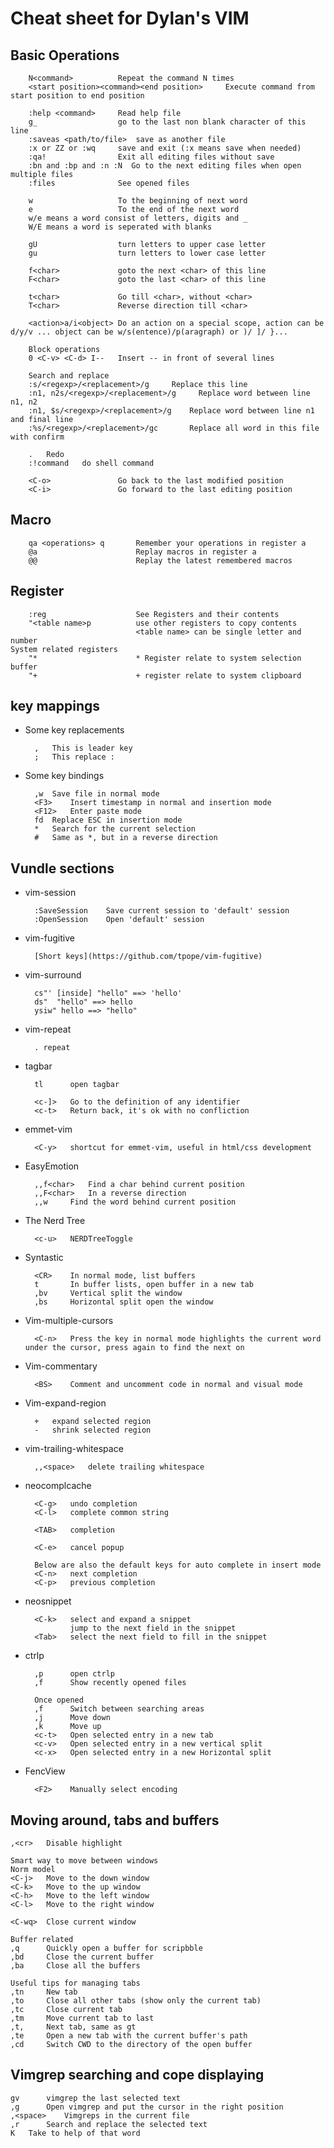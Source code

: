 Cheat sheet for Dylan's VIM
========

Basic Operations
--------

        N<command>          Repeat the command N times
        <start position><command><end position>     Execute command from start position to end position

        :help <command>     Read help file
        g_                  go to the last non blank character of this line
        :saveas <path/to/file>  save as another file
        :x or ZZ or :wq     save and exit (:x means save when needed)
        :qa!                Exit all editing files without save
        :bn and :bp and :n :N  Go to the next editing files when open multiple files
        :files              See opened files

        w                   To the beginning of next word
        e                   To the end of the next word
        w/e means a word consist of letters, digits and _
        W/E means a word is seperated with blanks

        gU                  turn letters to upper case letter
        gu                  turn letters to lower case letter

        f<char>             goto the next <char> of this line
        F<char>             goto the last <char> of this line

        t<char>             Go till <char>, without <char>
        T<char>             Reverse direction till <char>

        <action>a/i<object> Do an action on a special scope, action can be d/y/v ... object can be w/s(entence)/p(aragraph) or )/ ]/ }...

        Block operations
        0 <C-v> <C-d> I--   Insert -- in front of several lines

        Search and replace
        :s/<regexp>/<replacement>/g     Replace this line
        :n1, n2s/<regexp>/<replacement>/g     Replace word between line n1, n2
        :n1, $s/<regexp>/<replacement>/g    Replace word between line n1 and final line
        :%s/<regexp>/<replacement>/gc       Replace all word in this file with confirm

        .   Redo
        :!command   do shell command

        <C-o>               Go back to the last modified position
        <C-i>               Go forward to the last editing position


Macro
--------

        qa <operations> q       Remember your operations in register a
        @a                      Replay macros in register a
        @@                      Replay the latest remembered macros


Register
--------

        :reg                    See Registers and their contents
        "<table name>p          use other registers to copy contents
                                <table name> can be single letter and number
    System related registers
        "*                      * Register relate to system selection buffer
        "+                      + register relate to system clipboard


key mappings
--------

- Some key replacements

        ,   This is leader key
        ;   This replace :

- Some key bindings

        ,w  Save file in normal mode
        <F3>    Insert timestamp in normal and insertion mode
        <F12>   Enter paste mode
        fd  Replace ESC in insertion mode
        *   Search for the current selection
        #   Same as *, but in a reverse direction



Vundle sections
--------

- vim-session

        :SaveSession    Save current session to 'default' session
        :OpenSession    Open 'default' session

- vim-fugitive

        [Short keys](https://github.com/tpope/vim-fugitive)

- vim-surround

        cs"' [inside] "hello" ==> 'hello'
        ds"  "hello" ==> hello
        ysiw" hello ==> "hello"

- vim-repeat

        . repeat

- tagbar

        tl      open tagbar

        <c-]>   Go to the definition of any identifier
        <c-t>   Return back, it's ok with no confliction

- emmet-vim

        <C-y>   shortcut for emmet-vim, useful in html/css development


- EasyEmotion

        ,,f<char>   Find a char behind current position
        ,,F<char>   In a reverse direction
        ,,w     Find the word behind current position

- The Nerd Tree

        <c-u>   NERDTreeToggle

- Syntastic

        <CR>    In normal mode, list buffers
        t       In buffer lists, open buffer in a new tab
        ,bv     Vertical split the window
        ,bs     Horizontal split open the window

- Vim-multiple-cursors

        <C-n>   Press the key in normal mode highlights the current word under the cursor, press again to find the next on

- Vim-commentary

        <BS>    Comment and uncomment code in normal and visual mode

- Vim-expand-region

        +   expand selected region
        -   shrink selected region

- vim-trailing-whitespace

        ,,<space>   delete trailing whitespace

- neocomplcache

        <C-g>   undo completion
        <C-l>   complete common string

        <TAB>   completion

        <C-e>   cancel popup

        Below are also the default keys for auto complete in insert mode
        <C-n>   next completion
        <C-p>   previous completion

- neosnippet

        <C-k>   select and expand a snippet
                jump to the next field in the snippet
        <Tab>   select the next field to fill in the snippet

- ctrlp

        ,p      open ctrlp
        ,f      Show recently opened files

        Once opened
        ,f      Switch between searching areas
        ,j      Move down
        ,k      Move up
        <c-t>   Open selected entry in a new tab
        <c-v>   Open selected entry in a new vertical split
        <c-x>   Open selected entry in a new Horizontal split

- FencView

        <F2>    Manually select encoding


Moving around, tabs and buffers
--------

    ,<cr>   Disable highlight

    Smart way to move between windows
    Norm model
    <C-j>   Move to the down window
    <C-k>   Move to the up window
    <C-h>   Move to the left window
    <C-l>   Move to the right window

    <C-wq>  Close current window

    Buffer related
    ,q      Quickly open a buffer for scripbble
    ,bd     Close the current buffer
    ,ba     Close all the buffers

    Useful tips for managing tabs
    ,tn     New tab
    ,to     Close all other tabs (show only the current tab)
    ,tc     Close current tab
    ,tm     Move current tab to last
    ,t,     Next tab, same as gt
    ,te     Open a new tab with the current buffer's path
    ,cd     Switch CWD to the directory of the open buffer

Vimgrep searching and cope displaying
--------

    gv      vimgrep the last selected text
    ,g      Open vimgrep and put the cursor in the right position
    ,<space>    Vimgreps in the current file
    ,r      Search and replace the selected text
    K   Take to help of that word

